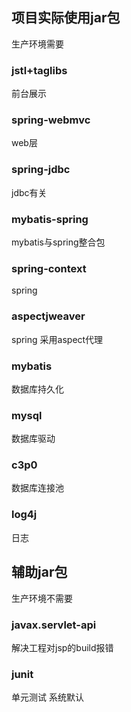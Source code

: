 ## 项目实际使用jar包
生产环境需要

### jstl+taglibs
前台展示

### spring-webmvc
web层

### spring-jdbc
jdbc有关

### mybatis-spring
mybatis与spring整合包

### spring-context
spring

### aspectjweaver
spring 采用aspect代理

### mybatis
数据库持久化

### mysql
数据库驱动

### c3p0
数据库连接池

### log4j
日志

## 辅助jar包
生产环境不需要

### javax.servlet-api
解决工程对jsp的build报错

### junit
单元测试 系统默认
